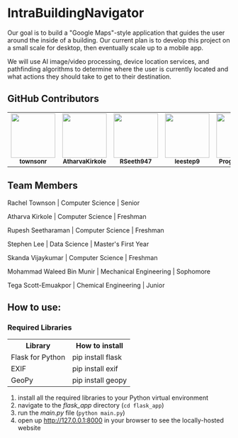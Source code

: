 # IntraBuildingNavigator
Our goal is to build a "Google Maps"-style application that guides the user around the inside of a building. Our current plan is to develop this project on a small scale for desktop, then eventually scale up to a mobile app. 

We will use AI image/video processing, device location services, and pathfinding algorithms to determine where the user is currently located and what actions they should take to get to their destination. 

## GitHub Contributors
<table>
  <tbody>
    <tr>
      <td align="center">
        <a href="https://github.com/townsonr">
        <img src="https://avatars.githubusercontent.com/u/73606631?v=4" width="100px;">
        </a><br/>
        <small><b>townsonr</b></small>
      </td>
      <td align="center">
        <a href="https://github.com/AtharvaKirkole">
        <img src="https://avatars.githubusercontent.com/u/86716884?v=4" width="100px;">
        </a><br/>
        <small><b>AtharvaKirkole</b></small>
      </td>
      <td align="center">
        <a href="https://github.com/RSeeth947">
        <img src="https://avatars.githubusercontent.com/u/67927758?v=4" width="100px;">
        </a><br/>
        <small><b>RSeeth947</b></small>
      </td>
      <td align="center">
        <a href="https://github.com/leestep9">
        <img src="https://avatars.githubusercontent.com/u/46537881?v=4" width="100px;">
        </a><br/>
        <small><b>leestep9</b></small>
      </td>
      <td align="center">
        <a href="https://github.com/ProgramRush">
        <img src="https://avatars.githubusercontent.com/u/87960843?v=4" width="100px;">
        </a><br/>
        <small><b>ProgramRush</b></small>
      </td>
      <td align="center">
        <a href="https://github.com/mwaleeed">
        <img src="https://avatars.githubusercontent.com/u/88088085?v=4" width="100px;">
        </a><br/>
        <small><b>mwaleeed</b></small>
      </td>
      <td align="center">
        <a href="https://github.com/tegascott">
        <img src="https://avatars.githubusercontent.com/u/109388061?v=4" width="100px;">
        </a><br/>
        <small><b>tegascott</b></small>
      </td>
    </tr>
  </tbody>
</table>

## Team Members
Rachel Townson | Computer Science | Senior

Atharva Kirkole | Computer Science | Freshman

Rupesh Seetharaman | Computer Science | Freshman

Stephen Lee | Data Science | Master's First Year

Skanda Vijaykumar | Computer Science | Freshman

Mohammad Waleed Bin Munir | Mechanical Engineering | Sophomore

Tega Scott-Emuakpor | Chemical Engineering | Junior


## How to use:

### Required Libraries
<table>
  <tr>
    <th>Library</th>
    <th>How to install</th>
  </tr>
  <tr>
    <td>Flask for Python</td>
    <td>pip install flask</td>
  </tr>
  <tr>
    <td>EXIF</td>
    <td>pip install exif</td>
  </tr>
  <tr>
    <td>GeoPy</td>
    <td>pip install geopy</td>
  </tr>
</table>

1. install all the required libraries to your Python virtual environment
2. navigate to the *flask_app* directory (`cd flask_app`)
3. run the *main.py* file (`python main.py`)
4. open up http://127.0.0.1:8000 in your browser to see the locally-hosted website

